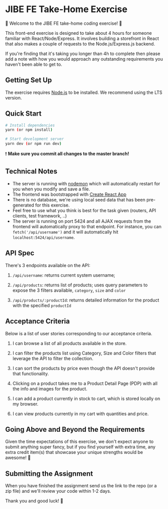# JIBE FE Take-Home Exercise

💫 Welcome to the JIBE FE take-home coding exercise! 🎉

This front-end exercise is designed to take about 4 hours for someone familiar with React/Node/Express. It involves building a storefront in React that also makes a couple of requests to the Node.js/Express.js backend.

If you're finding that it's taking you longer than 4h to complete then please add a note with how you would approach any outstanding requirements you haven't been able to get to. 

## Getting Set Up

The exercise requires [Node.js](https://nodejs.org/en/) to be installed. We recommend using the LTS version.

## Quick Start

```bash
# Install dependencies
yarn (or npm install)

# Start development server
yarn dev (or npm run dev)
```

❗️ **Make sure you commit all changes to the master branch!**

## Technical Notes

- The server is running with [nodemon](https://nodemon.io/) which will automatically restart for you when you modify and save a file.
- The frontend was bootstrapped with [Create React App](https://facebook.github.io/create-react-app/docs/getting-started)
- There is no database, we're using local seed data that has been pre-generated for this exercise.
- Feel free to use what you think is best for the task given (routers, API clients, test framework, ..) 
- The server is running on port 5424 and all AJAX requests from the frontend will automatically proxy to that endpoint. For instance, you can `fetch('/api/username')` and it will automatically hit `localhost:5424/api/username`.

## API Spec

There's 3 endpoints available on the API:

1. `/api/username`: returns current system username; 

2. `/api/products`: returns list of products; uses query parameters to expose the 3 filters available, `category`, `size` and `color`

3. `/api/products/:productId`: returns detailed information for the product with the specified `productId`

## Acceptance Criteria

Below is a list of user stories corresponding to our acceptance criteria.

1. I can browse a list of all products available in the store.

2. I can filter the products list using Category, Size and Color filters that leverage the API to filter the collection.

3. I can sort the products by price even though the API doesn't provide that functionality.

4. Clicking on a product takes me to a Product Detail Page (PDP) with all the info and images for the product.

5. I can add a product currently in stock to cart, which is stored locally on my browser.

6. I can view products currently in my cart with quantities and price.

## Going Above and Beyond the Requirements

Given the time expectations of this exercise, we don't expect anyone to submit anything super fancy, but if you find yourself with extra time, any extra credit item(s) that showcase your unique strengths would be awesome! 🙌

## Submitting the Assignment

When you have finished the assignment send us the link to the repo (or a zip file) and we'll review your code within 1-2 days.

Thank you and good luck! 🙏
